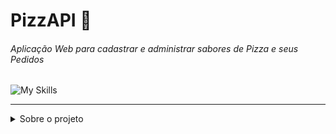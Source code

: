 
  # PizzAPI 🍕
  ###### Aplicação Web para cadastrar e administrar sabores de Pizza e seus Pedidos
  ![My Skills](https://skillicons.dev/icons?i=html,css,ts,react,nodejs,express,mongodb)

---

<details>
  <summary>Sobre o projeto</summary>
  
  * Interface web com HTML, CSS, JS, TS e REACT.JS
  * Uma WEB API REST, feita com Node.js e Express.js com Typescript
  * Um banco de dados Mongodb para permanencia de dados
  * Cadastre e administre Sabores de Pizzas e Pedidos
    
</details>
